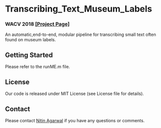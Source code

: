 # Transcribing_Text_Museum_Labels  
### WACV 2018 [[Project Page]](https://www.ics.uci.edu/~agarwal/bugproject/index.html)


An automatic,end-to-end, modular pipeline for transcribing small text often found on museum labels. 

## Getting Started

Please refer to the runME.m file.

## License

Our code is released under MIT License (see License file for details).

## Contact

Please contact [Nitin Agarwal](http://www.ics.uci.edu/~agarwal/) if you have any questions or comments. 

